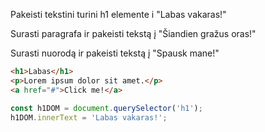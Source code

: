 Pakeisti tekstini turini h1 elemente i "Labas vakaras!"

Surasti paragrafa ir pakeisti tekstą į "Šiandien gražus oras!"

Surasti nuorodą ir pakeisti tekstą į "Spausk mane!"

```html
<h1>Labas</h1>
<p>Lorem ipsum dolor sit amet.</p>
<a href="#">Click me!</a>
```

```js
const h1DOM = document.querySelector('h1');
h1DOM.innerText = 'Labas vakaras!';
```
